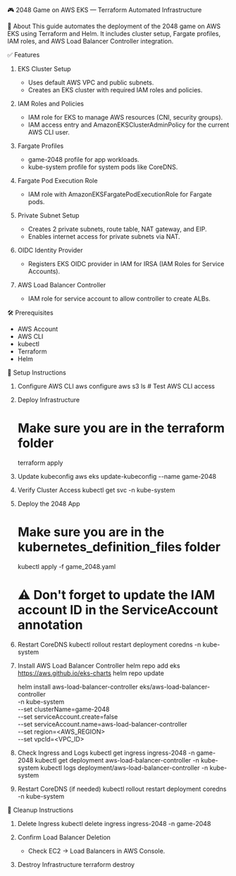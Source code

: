 🎮 2048 Game on AWS EKS — Terraform Automated Infrastructure

📘 About
This guide automates the deployment of the 2048 game on AWS EKS using Terraform and Helm. It includes cluster setup, Fargate profiles, IAM roles, and AWS Load Balancer Controller integration.

✅ Features
1. EKS Cluster Setup
   - Uses default AWS VPC and public subnets.
   - Creates an EKS cluster with required IAM roles and policies.

2. IAM Roles and Policies
   - IAM role for EKS to manage AWS resources (CNI, security groups).
   - IAM access entry and AmazonEKSClusterAdminPolicy for the current AWS CLI user.

3. Fargate Profiles
   - game-2048 profile for app workloads.
   - kube-system profile for system pods like CoreDNS.

4. Fargate Pod Execution Role
   - IAM role with AmazonEKSFargatePodExecutionRole for Fargate pods.

5. Private Subnet Setup
   - Creates 2 private subnets, route table, NAT gateway, and EIP.
   - Enables internet access for private subnets via NAT.

6. OIDC Identity Provider
   - Registers EKS OIDC provider in IAM for IRSA (IAM Roles for Service Accounts).

7. AWS Load Balancer Controller
   - IAM role for service account to allow controller to create ALBs.

🛠️ Prerequisites
- AWS Account
- AWS CLI
- kubectl
- Terraform
- Helm

🚀 Setup Instructions

1. Configure AWS CLI
   aws configure
   aws s3 ls  # Test AWS CLI access

2. Deploy Infrastructure
   # Make sure you are in the terraform folder
   terraform apply

3. Update kubeconfig
   aws eks update-kubeconfig --name game-2048

4. Verify Cluster Access
   kubectl get svc -n kube-system

5. Deploy the 2048 App
   # Make sure you are in the kubernetes_definition_files folder
   kubectl apply -f game_2048.yaml
   # ⚠️ Don't forget to update the IAM account ID in the ServiceAccount annotation

6. Restart CoreDNS
   kubectl rollout restart deployment coredns -n kube-system

7. Install AWS Load Balancer Controller
   helm repo add eks https://aws.github.io/eks-charts
   helm repo update

   helm install aws-load-balancer-controller eks/aws-load-balancer-controller \
     -n kube-system \
     --set clusterName=game-2048 \
     --set serviceAccount.create=false \
     --set serviceAccount.name=aws-load-balancer-controller \
     --set region=<AWS_REGION> \
     --set vpcId=<VPC_ID>

8. Check Ingress and Logs
   kubectl get ingress ingress-2048 -n game-2048
   kubectl get deployment aws-load-balancer-controller -n kube-system
   kubectl logs deployment/aws-load-balancer-controller -n kube-system

9. Restart CoreDNS (if needed)
   kubectl rollout restart deployment coredns -n kube-system

🧹 Cleanup Instructions

1. Delete Ingress
   kubectl delete ingress ingress-2048 -n game-2048

2. Confirm Load Balancer Deletion
   - Check EC2 → Load Balancers in AWS Console.

3. Destroy Infrastructure
   terraform destroy
